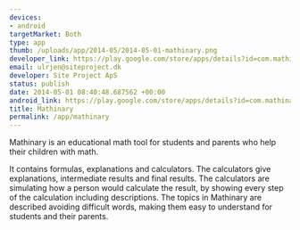 ```yaml
--- 
devices: 
- android
targetMarket: Both
type: app
thumb: /uploads/app/2014-05/2014-05-01-mathinary.png
developer_link: https://play.google.com/store/apps/details?id=com.mathinary
email: ulrjen@siteproject.dk
developer: Site Project ApS
status: publish
date: 2014-05-01 08:40:48.687562 +00:00
android_link: https://play.google.com/store/apps/details?id=com.mathinary
title: Mathinary
permalink: /app/mathinary
---
```


Mathinary is an educational math tool for students and parents who help their children with math. 

It contains formulas, explanations and calculators. The calculators give explanations, intermediate results and final results. The calculators are simulating how a person would calculate the result, by showing every step of the calculation including descriptions.
The topics in Mathinary are described avoiding difficult words, making them easy to understand for students and their parents.

